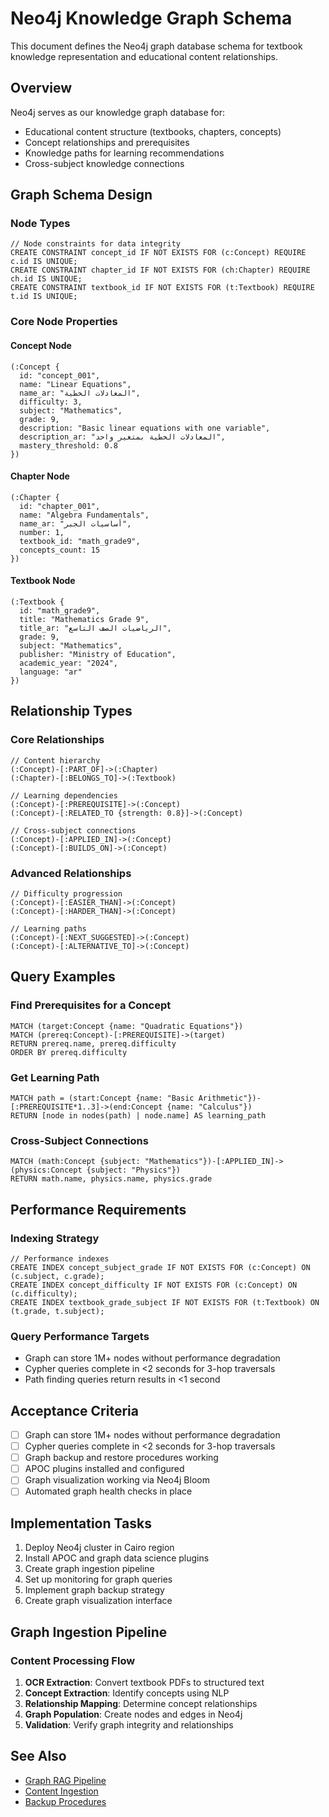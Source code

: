 # Neo4j Knowledge Graph Schema

This document defines the Neo4j graph database schema for textbook knowledge representation and educational content relationships.

## Overview

Neo4j serves as our knowledge graph database for:
- Educational content structure (textbooks, chapters, concepts)
- Concept relationships and prerequisites
- Knowledge paths for learning recommendations
- Cross-subject knowledge connections

## Graph Schema Design

### Node Types

```cypher
// Node constraints for data integrity
CREATE CONSTRAINT concept_id IF NOT EXISTS FOR (c:Concept) REQUIRE c.id IS UNIQUE;
CREATE CONSTRAINT chapter_id IF NOT EXISTS FOR (ch:Chapter) REQUIRE ch.id IS UNIQUE;
CREATE CONSTRAINT textbook_id IF NOT EXISTS FOR (t:Textbook) REQUIRE t.id IS UNIQUE;
```

### Core Node Properties

#### Concept Node
```cypher
(:Concept {
  id: "concept_001",
  name: "Linear Equations",
  name_ar: "المعادلات الخطية",
  difficulty: 3,
  subject: "Mathematics",
  grade: 9,
  description: "Basic linear equations with one variable",
  description_ar: "المعادلات الخطية بمتغير واحد",
  mastery_threshold: 0.8
})
```

#### Chapter Node
```cypher
(:Chapter {
  id: "chapter_001",
  name: "Algebra Fundamentals",
  name_ar: "أساسيات الجبر",
  number: 1,
  textbook_id: "math_grade9",
  concepts_count: 15
})
```

#### Textbook Node
```cypher
(:Textbook {
  id: "math_grade9",
  title: "Mathematics Grade 9",
  title_ar: "الرياضيات الصف التاسع",
  grade: 9,
  subject: "Mathematics",
  publisher: "Ministry of Education",
  academic_year: "2024",
  language: "ar"
})
```

## Relationship Types

### Core Relationships

```cypher
// Content hierarchy
(:Concept)-[:PART_OF]->(:Chapter)
(:Chapter)-[:BELONGS_TO]->(:Textbook)

// Learning dependencies
(:Concept)-[:PREREQUISITE]->(:Concept)
(:Concept)-[:RELATED_TO {strength: 0.8}]->(:Concept)

// Cross-subject connections
(:Concept)-[:APPLIED_IN]->(:Concept)
(:Concept)-[:BUILDS_ON]->(:Concept)
```

### Advanced Relationships

```cypher
// Difficulty progression
(:Concept)-[:EASIER_THAN]->(:Concept)
(:Concept)-[:HARDER_THAN]->(:Concept)

// Learning paths
(:Concept)-[:NEXT_SUGGESTED]->(:Concept)
(:Concept)-[:ALTERNATIVE_TO]->(:Concept)
```

## Query Examples

### Find Prerequisites for a Concept
```cypher
MATCH (target:Concept {name: "Quadratic Equations"})
MATCH (prereq:Concept)-[:PREREQUISITE]->(target)
RETURN prereq.name, prereq.difficulty
ORDER BY prereq.difficulty
```

### Get Learning Path
```cypher
MATCH path = (start:Concept {name: "Basic Arithmetic"})-[:PREREQUISITE*1..3]->(end:Concept {name: "Calculus"})
RETURN [node in nodes(path) | node.name] AS learning_path
```

### Cross-Subject Connections
```cypher
MATCH (math:Concept {subject: "Mathematics"})-[:APPLIED_IN]->(physics:Concept {subject: "Physics"})
RETURN math.name, physics.name, physics.grade
```

## Performance Requirements

### Indexing Strategy
```cypher
// Performance indexes
CREATE INDEX concept_subject_grade IF NOT EXISTS FOR (c:Concept) ON (c.subject, c.grade);
CREATE INDEX concept_difficulty IF NOT EXISTS FOR (c:Concept) ON (c.difficulty);
CREATE INDEX textbook_grade_subject IF NOT EXISTS FOR (t:Textbook) ON (t.grade, t.subject);
```

### Query Performance Targets
- Graph can store 1M+ nodes without performance degradation
- Cypher queries complete in <2 seconds for 3-hop traversals
- Path finding queries return results in <1 second

## Acceptance Criteria

- [ ] Graph can store 1M+ nodes without performance degradation
- [ ] Cypher queries complete in <2 seconds for 3-hop traversals
- [ ] Graph backup and restore procedures working
- [ ] APOC plugins installed and configured
- [ ] Graph visualization working via Neo4j Bloom
- [ ] Automated graph health checks in place

## Implementation Tasks

1. Deploy Neo4j cluster in Cairo region
2. Install APOC and graph data science plugins
3. Create graph ingestion pipeline
4. Set up monitoring for graph queries
5. Implement graph backup strategy
6. Create graph visualization interface

## Graph Ingestion Pipeline

### Content Processing Flow
1. **OCR Extraction**: Convert textbook PDFs to structured text
2. **Concept Extraction**: Identify concepts using NLP
3. **Relationship Mapping**: Determine concept relationships
4. **Graph Population**: Create nodes and edges in Neo4j
5. **Validation**: Verify graph integrity and relationships

## See Also
- [Graph RAG Pipeline](../03-ai-ml/GRAPH_RAG.md)
- [Content Ingestion](../03-ai-ml/GRAPH_RAG.md#content-ingestion)
- [Backup Procedures](../09-operations/BACKUP_RESTORE.md)

